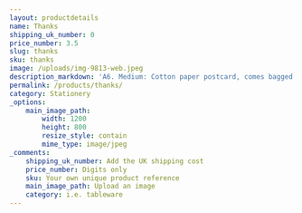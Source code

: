 ```yaml
---
layout: productdetails
name: Thanks
shipping_uk_number: 0
price_number: 3.5
slug: thanks
sku: thanks
image: /uploads/img-9813-web.jpeg
description_markdown: 'A6. Medium: Cotton paper postcard, comes bagged with paper envelope.'
permalink: /products/thanks/
category: Stationery
_options:
    main_image_path:
        width: 1200
        height: 800
        resize_style: contain
        mime_type: image/jpeg
_comments:
    shipping_uk_number: Add the UK shipping cost
    price_number: Digits only
    sku: Your own unique product reference
    main_image_path: Upload an image
    category: i.e. tableware
---
```



